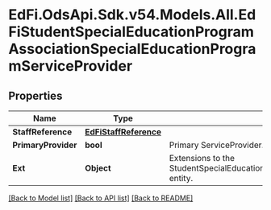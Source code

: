 # EdFi.OdsApi.Sdk.v54.Models.All.EdFiStudentSpecialEducationProgramAssociationSpecialEducationProgramServiceProvider

## Properties

Name | Type | Description | Notes
------------ | ------------- | ------------- | -------------
**StaffReference** | [**EdFiStaffReference**](EdFiStaffReference.md) |  | 
**PrimaryProvider** | **bool** | Primary ServiceProvider. | [optional] 
**Ext** | **Object** | Extensions to the StudentSpecialEducationProgramAssociationSpecialEducationProgramServiceProvider entity. | [optional] 

[[Back to Model list]](../../README.md#documentation-for-models) [[Back to API list]](../../README.md#documentation-for-api-endpoints) [[Back to README]](../../README.md)

